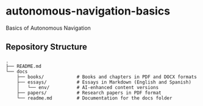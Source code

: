 # autonomous-navigation-basics
Basics of Autonomous Navigation

## Repository Structure

```
.
├── README.md
└── docs
    ├── books/            # Books and chapters in PDF and DOCX formats
    ├── essays/           # Essays in Markdown (English and Spanish)
    │   └── env/          # AI-enhanced content versions
    ├── papers/           # Research papers in PDF format
    └── readme.md         # Documentation for the docs folder
```